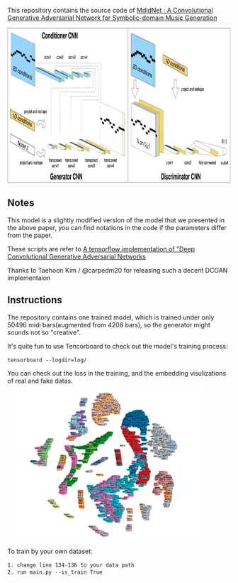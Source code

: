This repository contains the source code of [MdidNet : A Convolutional Generative Adversarial Network for Symbolic-domain Music Generation](https://arxiv.org/abs/1703.10847)

<img src="network_structure.png" height="350">

## Notes

This model is a slightly modified version of the model that we presented in the above paper, you can find notations in the code if the parameters differ from the paper.

These scripts are refer to [A tensorflow implementation of "Deep Convolutional Generative Adversarial Networks](https://github.com/carpedm20/DCGAN-tensorflow)

Thanks to Taehoon Kim / @carpedm20 for releasing such a decent DCGAN implementaion

## Instructions

The repository contains one trained model, which is  trained under only 50496 midi bars(augmented from 4208 bars), so the generator might sounds not so "creative".

It's quite fun to use Tencorboard to check out the model's training process: 
```
tensorboard --logdir=log/
```
You can check out the loss in the training, and the embedding visulizations of real and fake datas.
<img src="embedding.png" height="350">

To train by your own dataset:
```
1. change line 134-136 to your data path
2. run main.py --is_train True
```
